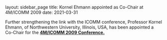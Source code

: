 layout: sidebar_page
title: Kornel Ehmann appointed as Co-Chair at 4M/ICOMM 2009
date: 2021-03-31

Further strengthening the link with the ICOMM conference, Professor Kornel Ehmann, of Northwestern University, Illinois, USA, has been appointed a Co-Chair for the <a  href="/conference/2009">**4M/ICOMM 2009 Conference.**</a>